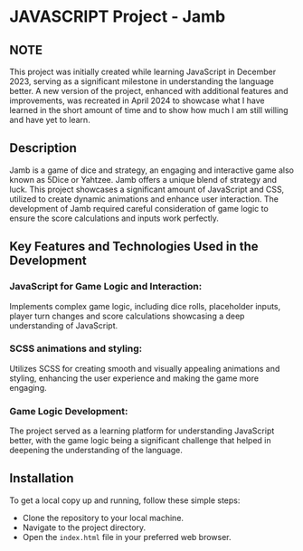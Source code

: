 # JAVASCRIPT Project - Jamb

## NOTE

This project was initially created while learning JavaScript in December 2023, serving as a significant milestone in understanding the language better. A new version of the project, enhanced with additional features and improvements, was recreated in April 2024 to showcase what I have learned in the short amount of time and to show how much I am still willing and have yet to learn.


## Description

Jamb is a game of dice and strategy, an engaging and interactive game also known as 5Dice or Yahtzee. Jamb offers a unique blend of strategy and luck. 
This project showcases a significant amount of JavaScript and CSS, utilized to create dynamic animations and enhance user interaction. 
The development of Jamb required careful consideration of game logic to ensure the score calculations and inputs work perfectly.

## Key Features and Technologies Used in the Development

### JavaScript for Game Logic and Interaction: 
Implements complex game logic, including dice rolls, placeholder inputs, player turn changes and score calculations showcasing a deep understanding of JavaScript.

### SCSS animations and styling: 
Utilizes SCSS for creating smooth and visually appealing animations and styling, enhancing the user experience and making the game more engaging.

### Game Logic Development: 
The project served as a learning platform for understanding JavaScript better, with the game logic being a significant challenge that helped in deepening the understanding of the language.

## Installation

To get a local copy up and running, follow these simple steps:

- Clone the repository to your local machine.
- Navigate to the project directory.
- Open the `index.html` file in your preferred web browser.
